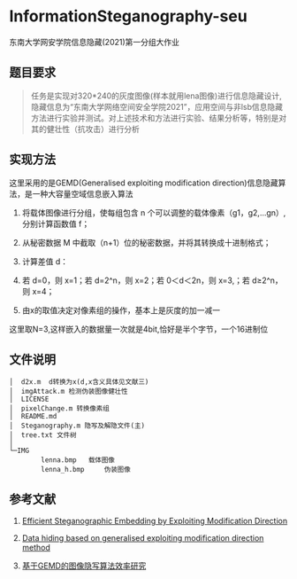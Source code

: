 # InformationSteganography-seu
东南大学网安学院信息隐藏(2021)第一分组大作业


## 题目要求
> 任务是实现对320*240的灰度图像(样本就用lena图像)进行信息隐藏设计,隐藏信息为“东南大学网络空间安全学院2021”，应用空间与非lsb信息隐藏方法进行实验并测试。对上述技术和方法进行实验、结果分析等，特别是对其的健壮性（抗攻击）进行分析

## 实现方法

这里采用的是GEMD(Generalised exploiting modification direction)信息隐藏算法，是一种大容量空域信息嵌入算法

1. 将载体图像进行分组，使每组包含 n 个可以调整的载体像素（g1，g2,...gn）,分别计算函数值 f； 
2. 从秘密数据 M 中截取（n+1）位的秘密数据，并将其转换成十进制格式； 
3. 计算差值 d： 
 
4. 若 d=0，则 x=1；若 d=2^n，则 x=2；若 0＜d＜2n，则 x=3,；若 d≥2^n，则 x=4；
5. 由x的取值决定对像素组的操作，基本上是灰度的加一减一

这里取N=3,这样嵌入的数据量一次就是4bit,恰好是半个字节，一个16进制位


## 文件说明
```
│  d2x.m  d转换为x(d,x含义具体见文献三)
│  imgAttack.m 检测伪装图像健壮性
│  LICENSE
│  pixelChange.m 转换像素组
│  README.md
│  Steganography.m 隐写及解隐文件(主)
│  tree.txt 文件树
│  
└─IMG
        lenna.bmp   载体图像
        lenna_h.bmp     伪装图像
```


## 参考文献

1. [Efficient Steganographic Embedding by Exploiting Modification Direction](https://ieeexplore.ieee.org/abstract/document/4020540)

2. [Data hiding based on generalised exploiting modification direction method](https://www.tandfonline.com/doi/full/10.1179/1743131X12Y.0000000011)

3. [基于GEMD的图像隐写算法效率研究](https://kns.cnki.net/kcms/detail/detail.aspx?dbcode=CMFD&dbname=CMFD202101&filename=1020306468.nh&uniplatform=NZKPT&v=yiRe1exwlgASAvQhT6RXK8I4_qVDO7eSjyPqEKZHEPPyUzq8eqJ7nQxpVdy6fXW_)
